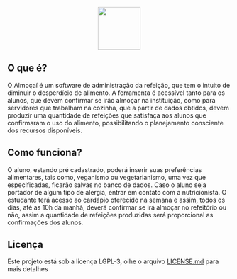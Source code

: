 <p align="center">
  <img height="96" src="https://fabricadetecnologias.ifc-riodosul.edu.br/almocai/assets/img/logo-verde.svg">
</p>

## O que é?

O Almoçaí é um software de administração da refeição, que tem o intuito de diminuir o desperdício de alimento. A ferramenta é acessível tanto para os alunos, que devem confirmar se irão almoçar na instituição, como para servidores que trabalham na cozinha, que a partir de dados obtidos, devem produzir uma quantidade de refeições que satisfaça aos alunos que confirmaram o uso do alimento, possibilitando o planejamento consciente dos recursos disponíveis.

## Como funciona?

O aluno, estando pré cadastrado, poderá inserir suas preferências alimentares, tais como, veganismo ou vegetarianismo, uma vez que especificadas, ficarão salvas no banco de dados. Caso o aluno seja portador de algum tipo de alergia, entrar em contato com a nutricionista. O estudante terá acesso ao cardápio oferecido na semana e assim, todos os dias, até as 10h da manhã, deverá confirmar se irá almoçar no refeitório ou não, assim a quantidade de refeições produzidas será proporcional as confirmações dos alunos.

## Licença

Este projeto está sob a licença LGPL-3, olhe o arquivo [LICENSE.md](LICENSE.md) para mais detalhes
